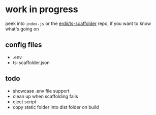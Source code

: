 # work in progress

peek into `index.js` or the [erdii/ts-scaffolder](https://github.com/erdii/ts-scaffolder) repo, if you want to know what's going on

## config files

* .env
* ts-scaffolder.json

## todo

* showcase .env file support
* clean up when scaffolding fails
* eject script
* copy static folder into dist folder on build
